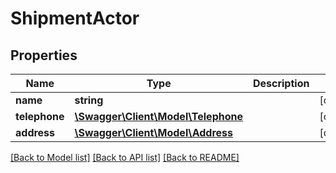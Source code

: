 # ShipmentActor

## Properties
Name | Type | Description | Notes
------------ | ------------- | ------------- | -------------
**name** | **string** |  | [optional] 
**telephone** | [**\Swagger\Client\Model\Telephone**](Telephone.md) |  | [optional] 
**address** | [**\Swagger\Client\Model\Address**](Address.md) |  | [optional] 

[[Back to Model list]](../README.md#documentation-for-models) [[Back to API list]](../README.md#documentation-for-api-endpoints) [[Back to README]](../README.md)


